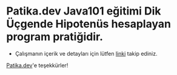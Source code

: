 # Patika.dev Java101 eğitimi Dik Üçgende Hipotenüs  hesaplayan program pratiğidir.

* Çalışmanın içerik ve detayları için lütfen [linki](https://academy.patika.dev/courses/java101/pratik-hipotenus-bulma) takip ediniz.

[Patika.dev](https://www.patika.dev/tr)'e teşekkürler!